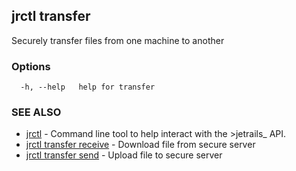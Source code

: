 ## jrctl transfer

Securely transfer files from one machine to another

### Options

```
  -h, --help   help for transfer
```

### SEE ALSO

* [jrctl](jrctl.md)	 - Command line tool to help interact with the >jetrails_ API.
* [jrctl transfer receive](jrctl_transfer_receive.md)	 - Download file from secure server
* [jrctl transfer send](jrctl_transfer_send.md)	 - Upload file to secure server

